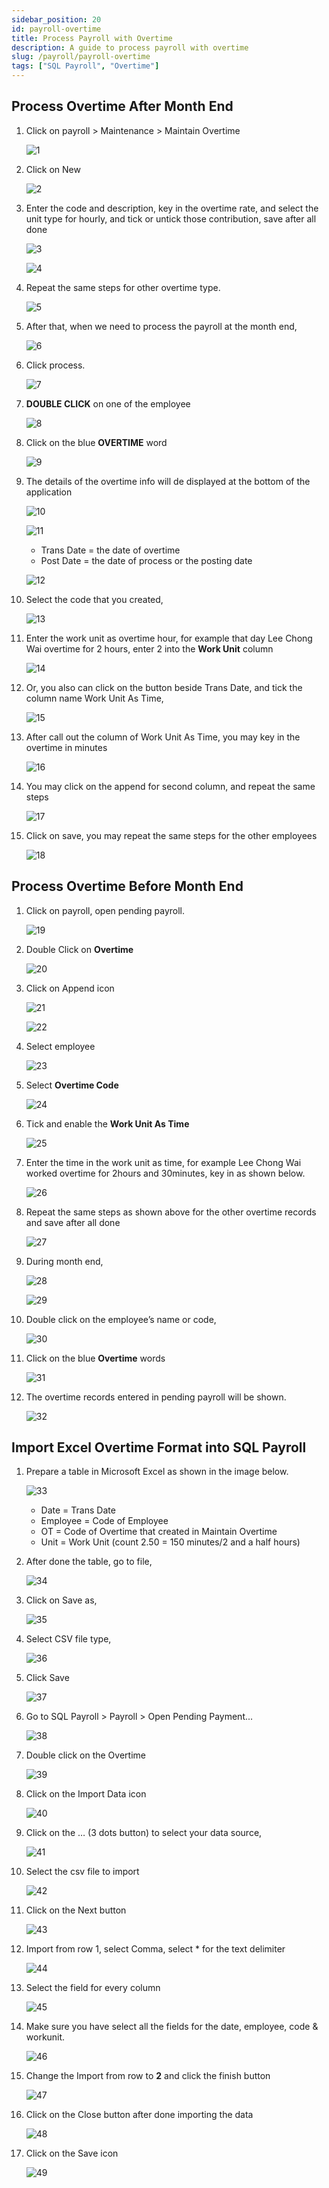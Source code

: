 ```yaml
---
sidebar_position: 20
id: payroll-overtime
title: Process Payroll with Overtime
description: A guide to process payroll with overtime
slug: /payroll/payroll-overtime
tags: ["SQL Payroll", "Overtime"]
---
```


## Process Overtime After Month End

1. Click on payroll > Maintenance > Maintain Overtime

    ![1](/img/payroll/payroll-overtime/1.png)

2. Click on New

    ![2](/img/payroll/payroll-overtime/2.png)

3. Enter the code and description, key in the overtime rate, and select the unit type for hourly, and tick or untick those contribution, save after all done

    ![3](/img/payroll/payroll-overtime/3.png)

    ![4](/img/payroll/payroll-overtime/4.png)

4. Repeat the same steps for other overtime type.

    ![5](/img/payroll/payroll-overtime/5.png)

5. After that, when we need to process the payroll at the month end,

    ![6](/img/payroll/payroll-overtime/6.png)

6. Click process.

    ![7](/img/payroll/payroll-overtime/7.png)

7. **DOUBLE CLICK** on one of the employee

    ![8](/img/payroll/payroll-overtime/8.png)

8. Click on the blue **OVERTIME** word

    ![9](/img/payroll/payroll-overtime/9.png)

9. The details of the overtime info will de displayed at the bottom of the application

    ![10](/img/payroll/payroll-overtime/10.png)

    ![11](/img/payroll/payroll-overtime/11.png)

    - Trans Date = the date of overtime
    - Post Date = the date of process or the posting date

    ![12](/img/payroll/payroll-overtime/12.png)

10. Select the code that you created,

    ![13](/img/payroll/payroll-overtime/13.png)

11. Enter the work unit as overtime hour, for example that day Lee Chong Wai overtime for 2 hours, enter 2 into the **Work Unit** column

    ![14](/img/payroll/payroll-overtime/14.png)

12. Or, you also can click on the button beside Trans Date, and tick the column name Work Unit As Time,

    ![15](/img/payroll/payroll-overtime/15.png)

13. After call out the column of Work Unit As Time, you may key in the overtime in minutes

    ![16](/img/payroll/payroll-overtime/16.png)

14. You may click on the append for second column, and repeat the same steps

    ![17](/img/payroll/payroll-overtime/17.png)

15. Click on save, you may repeat the same steps for the other employees

    ![18](/img/payroll/payroll-overtime/18.png)


## Process Overtime Before Month End

1. Click on payroll, open pending payroll.

    ![19](/img/payroll/payroll-overtime/19.png)

2. Double Click on **Overtime**

    ![20](/img/payroll/payroll-overtime/20.png)

3. Click on Append icon

    ![21](/img/payroll/payroll-overtime/21.png)

    ![22](/img/payroll/payroll-overtime/22.png)

4. Select employee

    ![23](/img/payroll/payroll-overtime/23.png)

5. Select **Overtime Code**

    ![24](/img/payroll/payroll-overtime/24.png)

6. Tick and enable the **Work Unit As Time**

    ![25](/img/payroll/payroll-overtime/25.png)

7. Enter the time in the work unit as time, for example Lee Chong Wai worked overtime for 2hours and 30minutes, key in as shown below.

    ![26](/img/payroll/payroll-overtime/26.png)

8. Repeat the same steps as shown above for the other overtime records and save after all done

    ![27](/img/payroll/payroll-overtime/27.png)

9. During month end,

    ![28](/img/payroll/payroll-overtime/28.png)

    ![29](/img/payroll/payroll-overtime/29.png)

10. Double click on the employee’s name or code,

    ![30](/img/payroll/payroll-overtime/30.png)

11. Click on the blue **Overtime** words

    ![31](/img/payroll/payroll-overtime/31.png)

12. The overtime records entered in pending payroll will be shown.

    ![32](/img/payroll/payroll-overtime/32.png)

## Import Excel Overtime Format into SQL Payroll

1. Prepare a table in Microsoft Excel as shown in the image below.

    ![33](/img/payroll/payroll-overtime/33.png)

    - Date = Trans Date
    - Employee = Code of Employee
    - OT = Code of Overtime that created in Maintain Overtime
    - Unit = Work Unit (count 2.50 = 150 minutes/2 and a half hours)

2. After done the table, go to file,

    ![34](/img/payroll/payroll-overtime/34.png)

3. Click on Save as,

    ![35](/img/payroll/payroll-overtime/35.png)

4. Select CSV file type,

    ![36](/img/payroll/payroll-overtime/36.png)

5. Click Save

    ![37](/img/payroll/payroll-overtime/37.png)

6. Go to SQL Payroll > Payroll > Open Pending Payment...

    ![38](/img/payroll/payroll-overtime/38.png)

7. Double click on the Overtime

    ![39](/img/payroll/payroll-overtime/39.png)

8. Click on the Import Data icon

    ![40](/img/payroll/payroll-overtime/40.png)

9. Click on the … (3 dots button) to select your data source,

    ![41](/img/payroll/payroll-overtime/41.png)

10. Select the csv file to import

    ![42](/img/payroll/payroll-overtime/42.png)

11. Click on the Next button

    ![43](/img/payroll/payroll-overtime/43.png)

12. Import from row 1, select Comma, select * for the text delimiter

    ![44](/img/payroll/payroll-overtime/44.png)

13. Select the field for every column

    ![45](/img/payroll/payroll-overtime/45.png)

14. Make sure you have select all the fields for the date, employee, code & workunit.

    ![46](/img/payroll/payroll-overtime/46.png)

15. Change the Import from row to **2** and click the finish button

    ![47](/img/payroll/payroll-overtime/47.png)

16. Click on the Close button after done importing the data

    ![48](/img/payroll/payroll-overtime/48.png)

17. Click on the Save icon

    ![49](/img/payroll/payroll-overtime/49.png)
